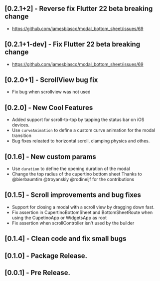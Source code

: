 ## [0.2.1+2] - Reverse fix Flutter 22 beta breaking change
- https://github.com/jamesblasco/modal_bottom_sheet/issues/69

## [0.2.1+1-dev] - Fix Flutter 22 beta breaking change
- https://github.com/jamesblasco/modal_bottom_sheet/issues/69

## [0.2.0+1] - ScrollView bug fix
- Fix bug when scrollview was not used 

## [0.2.0] - New Cool Features
- Added support for scroll-to-top by tapping the status bar on iOS devices.
- Use `curveAnimation` to define a custom curve animation for the modal transition
- Bug fixes releated to horizontal scroll, clamping physics and othes.


## [0.1.6] - New custom params
- Use `duration` to define the opening duration of the modal
- Change the top radius of the cupertino bottom sheet 
Thanks to @bierbaumtim @troyanskiy @rodineijf for the contributions

## [0.1.5] - Scroll improvements and bug fixes
- Support for closing a modal with a scroll view by dragging down fast.
- Fix assertion in CupertinoBottomSheet and BottomSheetRoute when using the CupetinoApp or WidgetsApp as root
- Fix assertion when scrollController isn't used by the builder 


## [0.1.4] - Clean code and fix small bugs

## [0.1.0] - Package Release.

## [0.0.1] - Pre Release.

